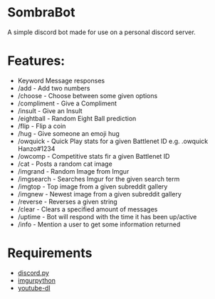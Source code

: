 # SombraBot
A simple discord bot made for use on a personal discord server.

# Features:
- Keyword Message responses
- /add - Add two numbers
- /choose - Choose between some given options
- /compliment - Give a Compliment
- /insult - Give an Insult
- /eightball - Random Eight Ball prediction
- /flip - Flip a coin
- /hug - Give someone an emoji hug
- /owquick - Quick Play stats for a given Battlenet ID e.g. .owquick Hanzo#1234
- /owcomp - Competitive stats fir a given Battlenet ID
- /cat - Posts a random cat image
- /imgrand - Random Image from Imgur
- /imgsearch - Searches Imgur for the given search term
- /imgtop - Top image from a given subreddit gallery
- /imgnew - Newest image from a given subreddit gallery
- /reverse - Reverses a given string
- /clear - Clears a specified amount of messages
- /uptime - Bot will respond with the time it has been up/active
- /info - Mention a user to get some information returned

# Requirements
- [discord.py](https://github.com/Rapptz/discord.py)
- [imgurpython](https://github.com/Imgur/imgurpython)
- [youtube-dl](https://github.com/rg3/youtube-dl)

